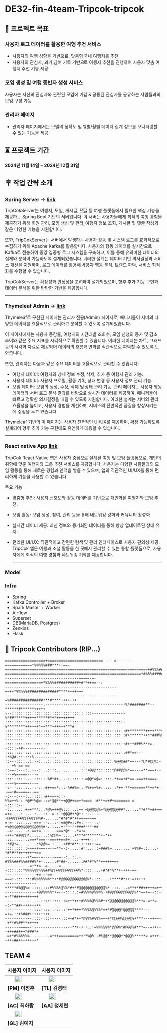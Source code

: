 # **DE32-fin-4team-Tripcok-tripcok**

## **📌 프로젝트 목표**

### 사용자 로그 데이터를 활용한 여행 추천 서비스
- 사용자의 여행 성향을 기반으로, 맞춤형 국내 여행지를 추천
- 사용자의 관심사, 과거 참여 기록 기반으로 여행지 추천을 진행하여 사용자 맞춤 여행지 추천 기능 제공

### 모임 생성 및 여행 동반자 생성 서비스
사용자는 자신의 관심자와 관련된 모임에 가입 & 공통된 관심사를 공유하는 사람들과의 모임 구성 가능

### 관리자 페이지 
- 관리자 페이지에서는 모델의 정확도 및 일별/월별 데이터 집계 정보를 모니터링할 수 있는 기능을 제공


## **⏳ 프로젝트 기간**
**2024년 11월 14일 ~ 2024년 12월 31일**

## **🪧 작업 간략 소개**

### Spring Server -> [link](https://github.com/TripCok/TripCok_server)
TripCokServer는 여행지, 모임, 게시글, 댓글 등 여행 플랫폼에서 필요한 핵심 기능을 제공하는 Spring Boot 기반의 서버입니다. 이 서버는 사용자들에게 최적의 여행 경험을 제공하기 위해 회원 관리, 모임 생성 및 관리, 여행지 정보 조회, 게시글 및 댓글 작성과 같은 다양한 기능을 지원합니다.

또한, TripCokServer는 서버에서 발생하는 사용자 활동 및 시스템 로그를 효과적으로 수집하기 위해 Apache Kafka를 활용합니다. 사용자의 행동 데이터를 실시간으로 Kafka로 전송하여 중앙 집중형 로그 시스템을 구축하고, 이를 통해 유의미한 데이터의 집계와 분석이 가능하도록 설계되었습니다. 이러한 설계는 데이터 기반 의사결정과 서비스 개선을 지원하며, 로그 데이터를 활용해 사용자 행동 분석, 트렌드 파악, 서비스 최적화를 수행할 수 있습니다.

TripCokServer는 확장성과 안정성을 고려하여 설계되었으며, 향후 추가 기능 구현과 데이터 분석을 위한 탄탄한 기반을 제공합니다.

  ---

### Thymeleaf Admin -> [link](https://github.com/TripCok/TripCok_server/tree/0.2-dev/src/main/resources/templates)
Thymeleaf로 구현된 페이지는 관리자 전용(Admin) 페이지로, 매니저들이 서버의 다양한 데이터를 효율적으로 관리하고 분석할 수 있도록 설계되었습니다.

이 페이지에서는 사용자 증감률, 여행지의 시간대별 조회수, 모임 신청의 증가 및 감소 추이와 같은 주요 지표를 시각적으로 확인할 수 있습니다. 이러한 데이터는 차트, 그래프 등의 시각화 자료로 제공되어 데이터의 흐름과 변화를 직관적으로 파악할 수 있도록 도와줍니다.

또한, 관리자는 다음과 같은 주요 데이터를 효율적으로 관리할 수 있습니다:

- 여행지 데이터: 여행지의 상세 정보 수정, 삭제, 추가 등 여행지 관리 기능.
- 사용자 데이터: 사용자 프로필, 활동 기록, 상태 변경 등 사용자 정보 관리 기능.
- 모임 데이터: 모임의 생성, 수정, 삭제 및 상태 관리 기능.
관리 페이지는 사용자 행동 데이터와 서버 로그 분석 결과를 바탕으로 실시간 데이터를 제공하여, 매니저들이 빠르고 정확한 의사결정을 내릴 수 있도록 지원합니다. 이러한 설계는 서버의 관리 효율성을 높이고, 사용자 경험을 개선하며, 서비스의 전반적인 품질을 향상시키는 데 중점을 두고 있습니다.

Thymeleaf 기반의 이 페이지는 사용자 친화적인 UI/UX를 제공하며, 확장 가능하도록 설계되어 향후 추가 기능 구현에도 유연하게 대응할 수 있습니다.

  ---
  
### React native App [link](https://github.com/TripCok/TripCok_App)
TripCok React Native 앱은 사용자 중심으로 설계된 여행 및 모임 플랫폼으로, 개인의 취향에 맞춘 여행지와 그룹 추천 서비스를 제공합니다. 사용자는 다양한 사람들과의 모임 활동을 통해 새로운 경험과 인맥을 쌓을 수 있으며, 앱의 직관적인 UI/UX를 통해 편리하게 기능을 사용할 수 있습니다.

주요 기능
- 맞춤형 추천: 사용자 선호도와 활동 데이터를 기반으로 개인화된 여행지와 모임 추천.
- 모임 활동: 모임 생성, 참여, 관리 등을 통해 네트워킹 강화와 커뮤니티 활성화.
- 실시간 데이터 제공: 최신 정보와 동기화된 데이터를 통해 항상 업데이트된 상태 유지.
- 편리한 UI/UX: 직관적이고 간편한 탐색 및 관리 인터페이스로 사용자 편의성 제공.
TripCok 앱은 여행과 소셜 활동을 한 곳에서 관리할 수 있는 통합 플랫폼으로, 사용자에게 최적의 여행 경험과 네트워킹 기회를 제공합니다.

  ---
  
### Model

### Infra
- Spring
- Kafka Controller + Broker
- Spark Master + Worker
- Airflow
- Superset
- DB(MariaDB, Postgres)
- Zenkins
- Flask




## **👥 Tripcok Contributors (RIP...)**

```plaintext
==================+=========================-----=------============*%%%%%###***++==-
================================================================+#%%%####%###*+++=-:.
=============================================================*#%%%#######%*#**++=-:..
---------------------------------=====-=-================+*%%%%###########+#**++==--:
--------------------------------------------------==++*%%%%%##############****++++===
-----------------------------------------------------=%###############***#****+++++++
-----------------:------------------------------------%*#######**--******#******+++++
---::::::::::::::::::::::::::::::::::::---------------%*##*****+++++*****#*+*++++++++
:::::::::::::::::::::::::::::::::::::::::::::::::::::-%********++++++*++***++++++***#
::::::::::::::::::::::::::::::::::::::::::::::::::::::#+*******++++***+++***##%%#*===
::::::::::::::::::::::::::::::::::::::::::::::::::::::#+******++**###%%#+*#=---------
::::::::::::::::::::::::::::::::::::::::::::::::::::::#++*###%**+=--::::-+#----------
::::::::::::::::::::::::::::::::::::::::::::::::::::::##*==---+*%@#-:::::+%----------
::---::::..::--:...::::::::::....::::::::::::::::%@@@##*==---*@*#@@%:----+%-==-==----
::==-:---:..---:...::::...........:::+@@@*::::::*@##@@%*==---=**===+-----+%=====----=
:::::::::...::::::-%#*#+....::::::::=@@*=@=:::::-*+==+#*==-===++====----=+%======---=
-:---:::::..::-::-#++==*:.:-%##%=:::*%+=+%+:::::::*++-**+======**+=*+--==+#======--==
-:---:---:..:::::-#+++==::-%%=++%-::*@#*%@=:::=*@@**++@@#+==+*====-:#**+=+#+=======-=
-:::::---:.....::+=+***:.:*@%+++@%:::...:+=:=@@@@@%=*@@@@@@##*......**#**+#+========-
=+=----:.....:---::--=-:-+@@@#+*@+:::.....--+@@@@@@@@@@@@@@%#-......*#*#*#*++========
=-=--:::....-===---:..:--=#@#=::#=:-----:.-=%@@@@@@@@@@@@@@@#-:.....+******####****##
--=:......:-==+=-------===*@*...*=:=-++++*##@@@*........:%@@%=:.....+***#*******++*++
:::.......:==+*===--===++==#+...:-++++-::-+*#@*=........:%@@%=.:....+##*#**++++++++==
::::::::::===++===-=--=**+-:-....:#*:...::=###%=........:+%%#=.:....-*#*#**++++++++==
----------+*===-=-----===--:..:..-#%%%###%%####%*+-:....:#*##-.:....:##*#*%**++++++==
-----------=+*+=--=-----=--::::.::*%%%%%%%%%##%@@@@@@@@@@@@%*-:::....+#*#*%**++++++==
--------------+=---==-===:-:::::::#%%%%%%%**+*#@@@@@@@@@@@@%*-:::....+****#*+++=+++++
--------------+****#%@@%=-::::::::#%%%%@%%*#+*#@@@@@@@@@@@@%*-:::....=**+*##+++++=+++
--------------+@@%%%%*+=---::::.:=#%%%%@%%%%++#@@@@@@@@@@@%**==+=--::-=-**##+++++++++
----------------:::::::::::=++*+++#%%%%@%%%#++*@@@@@@@@@@@%**+=-=+*=--:-**##+++++++++
------------::::-:::::-::::-++*+++*%%%%@%%%*=+*#@@@@*@@@@@****---=+=-::+%###+++++++++
----------=-::::-:::-----:::=+#*++*@%%%#%%%===+*@@@@%@@@@%+***---=+==--+**#%##**+++++
------=====-:----------------+**+++++..:=%%%%%%*@@@%*#@@@%#***=--=+++--+++##+++*###*+
-=+*#%%%%%%---------=+++=========++**%@%..#%@@**@@@@**@@@%***+*=-=+++--+++##++++++++*
```

## TEAM 4

| 사용자 이미지 | 사용자 이미지 |
|----------------|----------------|
| <img src="https://github.com/user-attachments/assets/1d9954e4-f162-4ff5-8acf-b749fb1d5cd0" width="50%" style="display:block; margin:auto;"> | <img src="https://github.com/user-attachments/assets/faebaeaf-1722-4a10-a398-1fba10ecc2a3" width="50%" style="display:block; margin:auto;"> |
| **[PM] 이정훈** | **[TL] 김령래** |
| <img src="https://github.com/user-attachments/assets/1317f516-941b-4258-9f44-b23f40546cea" width="50%" style="display:block; margin:auto;"> | <img src="https://github.com/user-attachments/assets/18292e29-8bab-4c65-abd0-fadf6e253d02" width="50%" style="display:block; margin:auto;"> |
| **[AC] 최하람** | **[AA] 정세현** |
| <img src="https://github.com/user-attachments/assets/6c572c13-2f18-4c4b-bd04-91cadbc727cd" width="50%" style="display:block; margin:auto;"> |  |
| **[GL] 김예지** | |

